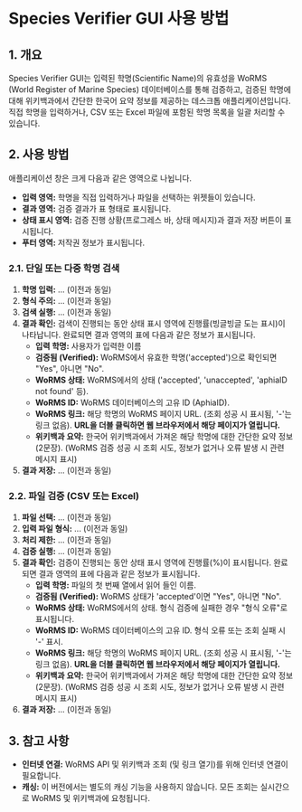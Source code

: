 # Species Verifier GUI 사용 방법

## 1. 개요

Species Verifier GUI는 입력된 학명(Scientific Name)의 유효성을 WoRMS (World Register of Marine Species) 데이터베이스를 통해 검증하고, 검증된 학명에 대해 위키백과에서 간단한 한국어 요약 정보를 제공하는 데스크톱 애플리케이션입니다. 직접 학명을 입력하거나, CSV 또는 Excel 파일에 포함된 학명 목록을 일괄 처리할 수 있습니다.

## 2. 사용 방법

애플리케이션 창은 크게 다음과 같은 영역으로 나뉩니다.

*   **입력 영역:** 학명을 직접 입력하거나 파일을 선택하는 위젯들이 있습니다.
*   **결과 영역:** 검증 결과가 표 형태로 표시됩니다.
*   **상태 표시 영역:** 검증 진행 상황(프로그레스 바, 상태 메시지)과 결과 저장 버튼이 표시됩니다.
*   **푸터 영역:** 저작권 정보가 표시됩니다.

### 2.1. 단일 또는 다중 학명 검색

1.  **학명 입력:** ... (이전과 동일)
2.  **형식 주의:** ... (이전과 동일)
3.  **검색 실행:** ... (이전과 동일)
4.  **결과 확인:** 검색이 진행되는 동안 상태 표시 영역에 진행률(빙글빙글 도는 표시)이 나타납니다. 완료되면 결과 영역의 표에 다음과 같은 정보가 표시됩니다.
    *   **입력 학명:** 사용자가 입력한 이름
    *   **검증됨 (Verified):** WoRMS에서 유효한 학명('accepted')으로 확인되면 "Yes", 아니면 "No".
    *   **WoRMS 상태:** WoRMS에서의 상태 ('accepted', 'unaccepted', 'aphiaID not found' 등).
    *   **WoRMS ID:** WoRMS 데이터베이스의 고유 ID (AphiaID).
    *   **WoRMS 링크:** 해당 학명의 WoRMS 페이지 URL. (조회 성공 시 표시됨, '-'는 링크 없음). **URL을 더블 클릭하면 웹 브라우저에서 해당 페이지가 열립니다.**
    *   **위키백과 요약:** 한국어 위키백과에서 가져온 해당 학명에 대한 간단한 요약 정보 (2문장). (WoRMS 검증 성공 시 조회 시도, 정보가 없거나 오류 발생 시 관련 메시지 표시)
5.  **결과 저장:** ... (이전과 동일)

### 2.2. 파일 검증 (CSV 또는 Excel)

1.  **파일 선택:** ... (이전과 동일)
2.  **입력 파일 형식:** ... (이전과 동일)
3.  **처리 제한:** ... (이전과 동일)
4.  **검증 실행:** ... (이전과 동일)
5.  **결과 확인:** 검증이 진행되는 동안 상태 표시 영역에 진행률(%)이 표시됩니다. 완료되면 결과 영역의 표에 다음과 같은 정보가 표시됩니다.
    *   **입력 학명:** 파일의 첫 번째 열에서 읽어 들인 이름.
    *   **검증됨 (Verified):** WoRMS 상태가 'accepted'이면 "Yes", 아니면 "No".
    *   **WoRMS 상태:** WoRMS에서의 상태. 형식 검증에 실패한 경우 "형식 오류"로 표시됩니다.
    *   **WoRMS ID:** WoRMS 데이터베이스의 고유 ID. 형식 오류 또는 조회 실패 시 '-' 표시.
    *   **WoRMS 링크:** 해당 학명의 WoRMS 페이지 URL. (조회 성공 시 표시됨, '-'는 링크 없음). **URL을 더블 클릭하면 웹 브라우저에서 해당 페이지가 열립니다.**
    *   **위키백과 요약:** 한국어 위키백과에서 가져온 해당 학명에 대한 간단한 요약 정보 (2문장). (WoRMS 검증 성공 시 조회 시도, 정보가 없거나 오류 발생 시 관련 메시지 표시)
6.  **결과 저장:** ... (이전과 동일)

## 3. 참고 사항

*   **인터넷 연결:** WoRMS API 및 위키백과 조회 (및 링크 열기)를 위해 인터넷 연결이 필요합니다.
*   **캐싱:** 이 버전에서는 별도의 캐싱 기능을 사용하지 않습니다. 모든 조회는 실시간으로 WoRMS 및 위키백과에 요청됩니다. 